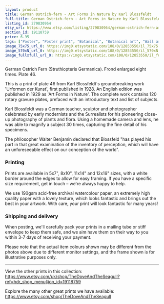 ```yaml
---
layout: product
title: German Ostrich-fern - Art Forms in Nature by Karl Blossfeldt 
full-title: German Ostrich-fern - Art Forms in Nature by Karl Blossfeldt | Botanical print, wall art, room decor, black & white, sepia, photograph print
listing_id: 279830964
etsy_url: https://www.etsy.com/listing/279830964/german-ostrich-fern-art-forms-in-nature?utm_source=thedoveandtheseagull&utm_medium=api&utm_campaign=api
section_id: 19118759
price: 6.95
tags: ["Poster", "Poster print", "Botanical", "Botanical art", "Wall art", "Botanical poster", "Photograph", "Vintage", "Black and white", "Sepia", "Minimal", "Fern", "High quality print"]
image_75x75_url_0: https://img0.etsystatic.com/108/0/12853550/il_75x75.973229694_fy3m.jpg
image_570xN_url_0: https://img0.etsystatic.com/108/0/12853550/il_570xN.973229694_fy3m.jpg
image_fullxfull_url_0: https://img0.etsystatic.com/108/0/12853550/il_fullxfull.973229694_fy3m.jpg
---
```

German Ostrich Fern (Struthiopteris Germanica). Frond enlarged eight times. Plate 46.

This is a print of plate 46 from Karl Blossfeldt&#39;s groundbreaking work &#39;Urformen der Kunst&#39;, first published in 1928. An English edition was published in 1929 as &#39;Art Forms in Nature&#39;. The complete work contains 120 rotary gravure plates, prefaced with an introductory text and list of subjects.

Karl Blossfeldt was a German teacher, sculptor and photographer celebrated by early modernists and the Surrealists for his pioneering close-up photography of plants and flora. Using a homemade camera and lens, he was able to magnify a subject 30 times, capturing the fine detail of his specimens.

The philosopher Walter Benjamin declared that Blossfeld &quot;has played his part in that great examination of the inventory of perception, which will have an unforeseeable effect on our conception of the world&quot;. 

### Printing

Prints are available in 5x7&quot;, 8x10&quot;, 11x14&quot; and 12x16&quot; sizes, with a white border around the edges to allow for easy framing. If you have a specific size requirement, get in touch – we&#39;re always happy to help.

We use 190gsm acid-free archival watercolour paper, an extremely high quality paper with a lovely texture, which looks fantastic and brings out the best in your artwork. With care, your print will look fantastic for many years!

### Shipping and delivery

When posting, we&#39;ll carefully pack your prints in a mailing tube or stiff envelope to keep them safe, and we aim have them on their way to you within 3-7 days of receiving your payment.

Please note that the actual item colours shown may be different from the photos above due to different monitor settings, and the frame shown is for illustrative purposes only.

---

View the other prints in this collection: https://www.etsy.com/uk/shop/TheDoveAndTheSeagull?ref=hdr_shop_menu§ion_id=19118759

Explore the many other great prints we have available: https://www.etsy.com/shop/TheDoveAndTheSeagull
